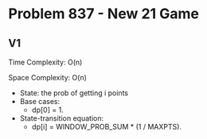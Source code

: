 # Problem 837 - New 21 Game

## V1

Time Complexity: O(n)

Space Complexity: O(n)

- State: the prob of getting i points
- Base cases:
    - dp[0] = 1.
- State-transition equation:
    - dp[i] = WINDOW_PROB_SUM * (1 / MAXPTS).
